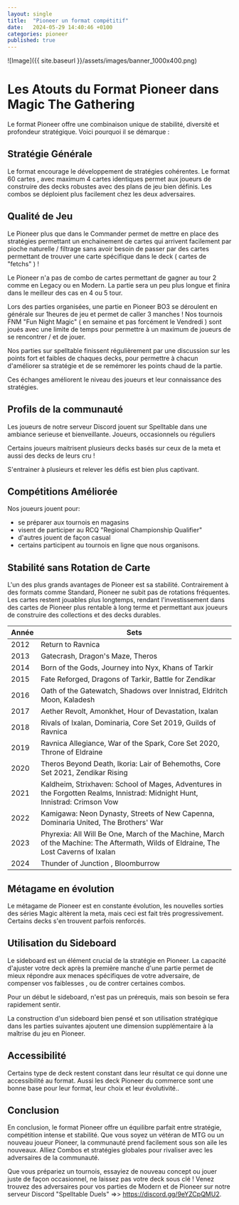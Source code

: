 ```yaml
---
layout: single
title:  "Pioneer un format compétitif"
date:   2024-05-29 14:40:46 +0100
categories: pioneer
published: true
---
```

![Image]({{ site.baseurl }}/assets/images/banner_1000x400.png)

# Les Atouts du Format Pioneer dans Magic The Gathering

Le format Pioneer offre une combinaison unique de stabilité, diversité et profondeur stratégique. Voici pourquoi il se démarque :

## Stratégie Générale

Le format encourage le développement de stratégies cohérentes. Le format 60 cartes , avec maximum 4 cartes identiques permet aux joueurs de construire des decks robustes avec des plans de jeu bien définis. Les combos se déploient plus facilement chez les deux adversaires.

## Qualité de Jeu

Le Pioneer plus que dans le Commander permet de mettre en place des stratégies permettant un enchainement de cartes qui arrivent facilement par pioche naturelle / filtrage sans avoir besoin de passer par des cartes permettant de trouver une carte spécifique dans le deck ( cartes de "fetchs" ) !

Le Pioneer n'a pas de combo de cartes permettant de gagner au tour 2 comme en Legacy ou en Modern. La partie sera un peu plus longue et finira dans le meilleur des cas en 4 ou 5 tour.

Lors des parties organisées, une partie en Pioneer BO3 se déroulent en générale sur 1heures de jeu et permet de caller 3 manches ! Nos tournois FNM "Fun Night Magic" ( en semaine et pas forcément le Vendredi ) sont joués avec une limite de temps pour permettre à un maximum de joueurs de se rencontrer / et de jouer.

Nos parties sur spelltable finissent régulièrement par une discussion sur les points fort et faibles de chaques decks, pour permettre à chacun d'améliorer sa stratégie et de se remémorer les points chaud de la partie.

Ces échanges améliorent le niveau des joueurs et leur connaissance des stratégies.

## Profils de la communauté

Les joueurs de notre serveur Discord jouent sur Spelltable dans une ambiance serieuse et bienveillante. Joueurs, occasionnels ou réguliers 

Certains joueurs maitrisent plusieurs decks basés sur ceux de la meta et aussi des decks de leurs cru !

S'entrainer à plusieurs et relever les défis est bien plus captivant.

## Compétitions Améliorée

Nos joueurs jouent pour:

- se préparer aux tournois en magasins
- visent de participer au RCQ "Regional Championship Qualifier"
- d'autres jouent de façon casual
- certains participent au tournois en ligne que nous organisons.

## Stabilité sans Rotation de Carte

L'un des plus grands avantages de Pioneer est sa stabilité. Contrairement à des formats comme Standard, Pioneer ne subit pas de rotations fréquentes. Les cartes restent jouables plus longtemps, rendant l'investissement dans des cartes de Pioneer plus rentable à long terme et permettant aux joueurs de construire des collections et des decks durables.

| Année | Sets |
|-------|------|
| 2012  | Return to Ravnica |
| 2013  | Gatecrash, Dragon's Maze, Theros |
| 2014  | Born of the Gods, Journey into Nyx, Khans of Tarkir |
| 2015  | Fate Reforged, Dragons of Tarkir, Battle for Zendikar |
| 2016  | Oath of the Gatewatch, Shadows over Innistrad, Eldritch Moon, Kaladesh |
| 2017  | Aether Revolt, Amonkhet, Hour of Devastation, Ixalan |
| 2018  | Rivals of Ixalan, Dominaria, Core Set 2019, Guilds of Ravnica |
| 2019  | Ravnica Allegiance, War of the Spark, Core Set 2020, Throne of Eldraine |
| 2020  | Theros Beyond Death, Ikoria: Lair of Behemoths, Core Set 2021, Zendikar Rising |
| 2021  | Kaldheim, Strixhaven: School of Mages, Adventures in the Forgotten Realms, Innistrad: Midnight Hunt, Innistrad: Crimson Vow |
| 2022  | Kamigawa: Neon Dynasty, Streets of New Capenna, Dominaria United, The Brothers' War |
| 2023  | Phyrexia: All Will Be One, March of the Machine, March of the Machine: The Aftermath, Wilds of Eldraine, The Lost Caverns of Ixalan |
| 2024  | Thunder of Junction , Bloomburrow |

## Métagame en évolution

Le métagame de Pioneer est en constante évolution, les nouvelles sorties des séries Magic altèrent la meta, mais ceci est fait très progressivement. Certains decks s'en trouvent parfois renforcés.

## Utilisation du Sideboard

Le sideboard est un élément crucial de la stratégie en Pioneer. La capacité d'ajuster votre deck après la première manche d'une partie permet de mieux répondre aux menaces spécifiques de votre adversaire, de compenser vos faiblesses , ou de contrer certaines combos.

Pour un début le sideboard, n'est pas un prérequis, mais son besoin se fera rapidement sentir.

La construction d'un sideboard bien pensé et son utilisation stratégique dans les parties suivantes ajoutent une dimension supplémentaire à la maîtrise du jeu en Pioneer.

## Accessibilité

Certains type de deck restent constant dans leur résultat ce qui donne une accessibilité au format. Aussi les deck Pioneer du commerce sont une bonne base pour leur format, leur choix et leur évolutivité..

## Conclusion

En conclusion, le format Pioneer offre un équilibre parfait entre stratégie, compétition intense et stabilité. Que vous soyez un vétéran de MTG ou un nouveau joueur Pioneer, la communauté prend facilement sous son aile les nouveaux. Alliez Combos et stratégies globales pour rivaliser avec les adversaires de la communauté.

Que vous prépariez un tournois, essayiez de nouveau concept ou jouer juste de façon occasionnel, ne laissez pas votre deck sous clé ! Venez trouvez des adversaires pour vos parties de Modern et de Pioneer sur notre serveur Discord "Spelltable Duels" =>> https://discord.gg/9eYZCpQMU2.
